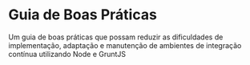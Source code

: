 # Guia de Boas Práticas
Um guia de boas práticas que possam reduzir as dificuldades de implementação, adaptação e manutenção de ambientes de integração contínua utilizando Node e GruntJS
